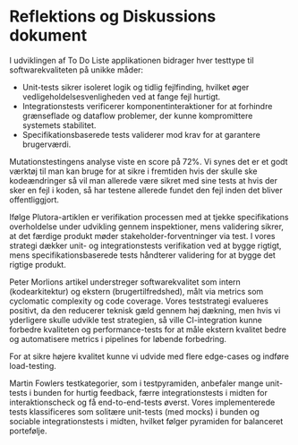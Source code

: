 # Reflektions og Diskussions dokument

I udviklingen af To Do Liste applikationen bidrager hver testtype til softwarekvaliteten på unikke måder:

- Unit-tests sikrer isoleret logik og tidlig fejlfinding, hvilket øger vedligeholdelsesvenligheden ved at fange fejl hurtigt.
- Integrationstests verificerer komponentinteraktioner for at forhindre grænseflade og dataflow problemer, der kunne kompromittere systemets stabilitet.
- Specifikationsbaserede tests validerer mod krav for at garantere brugerværdi.

Mutationstestingens analyse viste en score på 72%. Vi synes det er et godt værktøj til man kan bruge for at sikre i fremtiden hvis der skulle ske kodeændringer så vil man allerede være sikret med sine tests at hvis der sker en fejl i koden, så har testene allerede fundet den fejl inden det bliver offentliggjort.

Ifølge Plutora-artiklen er verifikation processen med at tjekke specifikations overholdelse under udvikling gennem inspektioner, mens validering sikrer, at det færdige produkt møder stakeholder-forventninger via test. I vores strategi dækker unit- og integrationstests verifikation ved at bygge rigtigt, mens specifikationsbaserede tests håndterer validering for at bygge det rigtige produkt.

Peter Morlions artikel understreger softwarekvalitet som intern (kodearkitektur) og ekstern (brugertilfredshed), målt via metrics som cyclomatic complexity og code coverage. Vores teststrategi evalueres positivt, da den reducerer teknisk gæld gennem høj dækning, men hvis vi yderligere skulle udvikle test strategien, så ville CI-integration kunne forbedre kvaliteten og performance-tests for at måle ekstern kvalitet bedre og automatisere metrics i pipelines for løbende forbedring.

For at sikre højere kvalitet kunne vi udvide med flere edge-cases og indføre load-testing.

Martin Fowlers testkategorier, som i testpyramiden, anbefaler mange unit-tests i bunden for hurtig feedback, færre integrationstests i midten for interaktionscheck og få end-to-end-tests øverst. Vores implementerede tests klassificeres som solitære unit-tests (med mocks) i bunden og sociable integrationstests i midten, hvilket følger pyramiden for balanceret portefølje.
